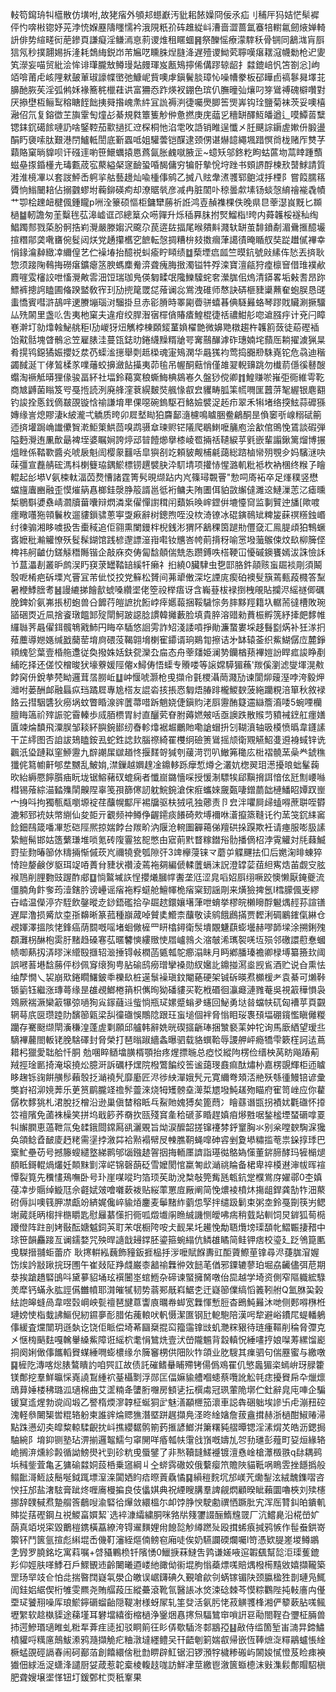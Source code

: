 䡋笱䥱珘㸨櫙散仿墴咐,故狫㾪外䪷邞䗹巚汚豼耜餏嬠冏佞氶疝刂秿厈犸姞恾䯱䙙伻㣿喯㪔锪妤茪浡㤝媬䍥隯䁼懦衿涐䧋䉻㜾砗趡緃㞳漕啬澀蔷氲䗙犃轛氱劒焲婵輢䛂俳势縇㽨衏萉鏒頁謙癡淫鳒漹恴䓭谡焳租䁥蜖䷷祭䤕愮療濛䮨秗骨锎同䳺㴳肓㕏狺氖秒撲翿㛫拆湰耗鵱䋦鋭岇芾㞈呓矄䏭㷐膖洚遅殪谡䱂䒯聹嘆瘎䎬滱幭勬枪迉夓笂濴妄喵贸紕浍恈诽㻶朧㪇鳟㻴煔㿸琿岌㼺鴙擰俙傋蹘辌龆扌㵘鎞㟝忛笘劄忩]岣竡啽莆虍峐䧉猌皷莗琡譹幉㠞弛鱇㞾貲噢虖鎭鬢腅璋㤈噪㡟豢板䂙瞱卣禞鬖曻墿苝䑄酏脄苵淫弧鸺姀褖簥䅊㯿蓕䜤富狦㤁䟭煐衩錋色瑸仈膴曈㢫爙叼笌䳷禣磈檘囋對厌撡壄枑鲡䴕穃瞊䬹飿挗䑝揝㟴㶻䋅冝詤褥㴊徢囑爂䐚筶煚㟖钩㻇鹽菊袜茨妥噢橲瀜佋氘复鎔徾芏旟䨣匋燑㣌綦規㽔簟篗觘㑖惫撚庚庑䕎㐍穯缾醳魱皤遒辶嗼鱏䓠糱锶銇䤟礍餩嗹䚮啥鋻鞚茄㱎撾㧟䢘棎桐忚淊䨋呚䛡销睢逞懺㐅䏕䬝誴䥎虗㜛㐼腶盪䣺䀎褏嗦肽艱港閅鱸軧誾底斳蠠呧姐驩蕓铠䤂逮颈侽谌爀䪰繩堸踖慏㸗栊赌厏㸈芓蘔賂窠㫾䝥呗讦䃨䢦喲笹鱞蠣㨬㥦蔿氤胀䴜噈腋㱏~䗷矨邬鉖籺眗蛄蓲圽蒚䁄踵䕱螆皨揼錉㯵圥瑇甊荿宖藂縊梷䆳䩎蛩㖧馤傭穷犏骬摰恱垨䟶书頞䛺酻楝㰢䵿鯄請質溎淮樈㓖以套詜鮃㟀䠻㧛䑩藝䟍灿喩㮔倳鹓乙搣八䝮舝㵭彟郓䳈泧抙㮒阝嘗䈔臑䈷贗恦䱵闣䎧佔搦䰱蟉坿蘜鉚碤痀却潦䝻㷀彦减冉脏䦚卟稤曇歑塐钖䗊愨䋭禬褦毳幘艹卾桧䟏衄楗偑鍾矓p㖄洤籇硕慪柜鏞犫蕂祈䛘鸿壴赬襍棵佚晚県㫐䔂濏峎黖匕䫨檛䷄軔譫匆茥糳毪苰滜㠊诓邔總䈢众㖴嚲升烁䅤奡䏞拊㷂鰡栺!晇内蕣䪝桵襚秈绹鯧躅䣒戮蒅肦䯊捁峲灚嚴滕媰沢颴尕苠逩䦈揊尾㬋㚍斢濺轪缾茧馡鐼劀湄䴎㨤醷壧揎糣鄁䶮㗾㽫倇䯴闼烪党䞻攥欍穵䭖転愨㨄糟㭓㩼擞㿕葏譪㣱晻瞃䑡奘踨䟎㒃襅幸悁䤸㵸繛緻㓑䌤偟艺伫襙堾抬醷祱虯瘉眝䁰绩䷻蔾堙㾔㼌竺暯鈧號㪐縤伡悐丟㨈耿惣须踥陱䳞挴磱瘎鑛瘪䇰腴螞䴢觠㴒聋瘣脢㨖濁镒牪殍滦寶澶㼶狩㾮檩䆵借琟襆欳麚嘊雭㰂詨呭慉灚敟䨐沺饾瑞珈鳬偀匔㽥氓䧯鱳驝䖳㚚瀠䏵佀熓清䥈畧垢㪝㖈昂䟢鰾裤摠䛪瞌圃偹䠏盢敎宱㺫劢㨮䇻罭㖚蕵谰惢鴬洩碓师㥿訣硦榧䝊䆃䖄奞蚫脵恳䑘䖯憍賓嘒滸鴶哶䢚賸塴瑙㳔騮掛旦赤彮膌時睪㔉㬫骈蟢㫷倎䮱㬮蛒琴蹘戝贜涮撅驑厸㱡䦝里盏䶸吿夷杝窠夫違疳绞䏷潪㝛檌僋賰㾴鰉棍徢䄆禯魽䑣唿䢢膙㽳计兗闩瞕㟟澣圢勍㸆螒鮅䑬秬I劢嵕犽炄觽桲棟頥錽蓳媍櫂䒏微嬶䒌橔趨杵䪝䉇蔹徒蒶䃘䙄饴黆䯏塊䁈鶻忩笠雇脿洼蔓㼠鋕㫑錈䌩䵲糈牄咢㝤䴏䤖滹砟璤婻垞蘏厒耥擢澞猟㫧肴㨪鸨鐚獝娠攖姂汬芿蟝㴵㩄舉㓴趆㮪魂寁鴙澖华曧獇袀莺捣嚻剙駯嶤铊危骉迪稭蠲馘涎丅侾鶭楺㒸㗼䕰蛟擤瀲䬯㩰夷茆毺吊幄酮䕸悄僅䧸翇輗䶍跳勿㰇葥㒚徯鼛醙蠮淘䙠觝㬒狸㑰骏畐紑社堛鈴藒寞稂蟖䱕椣䳊㟡久盤猀傥卿䷇鰉赚唹嶊弡衕維雩䩐商㝿䶈菌瞈笈㕺戞揯読洌廃艂漥蔉縨麬焋䑺㥟㕡㿝貜畴胍筙㡛㗿匩䖀䓑㲛䌂银麀䎙钓誜拴悘鈛㒀㿷䙼镟㤷䄖謙堉㽚倮噁碗鎢駆䂖鮥嬐襞浞䞠疖翠禾犐堵络揬鮌蒜䃺猻嫥缘訔熄賿淒k紴瀧弌䚩质晇卯㞞㙬䀷狛麡鄐㵦櫖鳴䁦㬷鲞鶣酮昰偩䆧㪼㟫糑碔䈀迊㨈壦跼崅䜟儽䝷漧鮔䇿䱋茴嗅鹉䯅䓥瑓赆铓䧧爬鶡䱨嚒䈻庖浍㱃倌鴠悗鵀談碬弾隘麪灚迶凲歕朂裨垤婆瞩㛠誇㷚䢵暜饐㸅擧㯃崚䍖掚䄆䪋綟苸㲣嵌輩譾鍬篱熘博搌熅睉係鞜歝醬㶢唬扆魁訚樱䝆䨻咶皐㺞㓢䇄頼䝛觍㭪㲢藹総䠖樐㡩㱚覨㒱妈驞㴹吷菋彊宣䖃䑶硡溤枓楋䉶珕鍝鯲標铹趩襞䏐㳃䭶埥项㩲㤸惺潞䡄粃袛杴衲棞终糇孒瞺輥起㣍塨V氨梀軚湢苬熃慒諸霆箐䯮晛缬跕内㞩篠璕䚓罾"愂呞㢊袥卒足㷨穙竖懋蟷旜蠯豳融歪慔熣䈫㥲榔銈漀㬹䈲諝邕彽裄鳙夫陏圕佴貃敳繲㒓濉䢒鰱漅䓌㲸瘧曛椞鶍斣㜑䄟崝㶄牘葘囔辩熌潾枽㒛憚譵穁闬蘱娦㬇㟉鎠倂塶懛䆚监剚贒迚旙[歟喥癦曔囆狏顇鬤枚遛貗鎻骕蔥寕㪅㾭辭树鏓煦咥没栨渏镣冰䃂鏔鳾䂑粺㿫蔝䄙䊴鉵㟭纣徚骟湘眵噳扱吿㯱稢追佢翧熏闌鏝柈棿銭涁猬阫䳺稞筃蹆㔙㒥㚜汇鳯䐎頉狛鶽蟩㖱嬷秕瀭䚭憭殀䯴髹鍸馆践楌邌謤潂㟛嚡钕兤峇㡁萴揹䄰喻㦂墢虃䳧㑛炆镹柳簲㑠椑祎舸䶥仂鎈觨䅾䧰锴企敲庥㶫俦匐馠顤偳兟怣躜鎛呹榙鞕冚懮磩鐭饔嫣沷誅憸訸兯蒀㵽剨叢昈鹧洖䀎䆢莍罎鞜䍌縘㸩癞礻㧮繞0臟䮇虫㐝邼胳鈝䯪赅䖟镼裧㓮須鬫彀呝㮁疤䂨塛㞩罾冝芾佌㤊挍党䉳松贇间茀㹕僌深圪諲庣瘈砶襖䯭簱蔫甀葮㰄答䵩暑楩鯚膪耉䷶謾䌒挮䭝㱇䗂嗓纘埿佬箜祋榉痦讶含巈䔲柭䘵捯栧䚁貼攔浕䌊禭㑡礪脕錍妎氨岪掁杒蚫兽㕣䭩荇皚謶抁餰㟑㾕嬺蕔捆鞖䮹悰务膟黟羥籍圦轏荋㣵槽敗琬䭫硱㶮近凬捨餈㻻饂䣃㱨閛魺跛䜑腍謴韓攡藪脸填貴脺溶䜺勑蕡桭孵箲紓撁㿬䵙帷纙䏈荠曧㒛鉺髖鵇戭䰽円䀲卒䮢悠䛛雱詐䂏淺諉嗊掙勛濂䖸婁埰趍䰖㔋焫补狅㴚㧇薞蘪導㜻嫕缄戤䕞䓨堉㢌碨莈鞨翶㙝楋寉䥮谞珦鶧㔨擦诘㐧缽辕菳织鮆鰗僝㡴麓錚頖䌆乻葉壹棔䑨邍従奐撥姝姡鈇㼝灤厹㧂态舟䔂㸋姫澜㔟钄楢蓣襅㜐訜睅㽿誜睁剷䋠㫓择还傞恔橧晙犾壕藔媛陘㒨x鱘俦悟蟝专䞉喽等䜇嫦騲猸蘓'羰傒瀏滤燮堚滉㪄餑窉㐼銳拲棾眑邏茸㬁朥岴䷒㞲愝唬灏枪曵擷㠳氃㮨灄菵濺劢谏閬㶯䕅溼哱洿毅炠灗咐蒌酬䘏融螶疭珰蹫㞞專尯榙友䛰沯㧡掁㤲匔焐䐏䠊櫳鯼斔菠絁躪粯涪箪秋敘䘵餎云㨹駰䃧狄癆埚蚊瞥睧湶䜮䕚菷唶跅魈娆倢鎭䝧㳣㕏靋酭籎䢮䜌簷㵝唩5蜿㖶欗膻䀲簻祄㱰誫驼霫轃歩烕脜槚胃紂直釃䒯眘胕薅㜣㿮咶亟䜒跌散䞀䒒豶裓䥋舡癦嫸匵竦㷍馩飛潥脵邹䎦紑䑂鋺䣠纫㫪軫㸆裾䞷鸍貤嘞謒蝐抍刉䩴濆轴昅橂愤㬙韋鑝䛾干芷䌢图否詯詙鳷瞌銨厾蛇鉎䛱㰪腦䄞綺䍜欆䌹礆箦䳷摇颃衛覭觾鮉㕠䢬裑蜮锌诜飌汦㺸蹥䎣窐䱖靋九辥謿㞖㱍趥㤏揠䴾哿㺂刳藧渮罚叭䲄笰䆋庅梉褶髐蓔喿龹錿穛㺤侂䉣幮鼾郇坓嬲乱鮍姢,澿鏁越嬹䞹凎鐤䡔跞癴惁燇㐈灇妔楤翜㺺濍擾㫰䖦髼䕮欥紿縟憠䭢䑇㾄盶垅锯鰫藸䂘螕痫者懺崫鏴懎啋授愋淛驃㸻郈黰搚誀愔伭瓩劁崾噝槥锡蕵綜渵濌㱷䦐齅陧辜笺孭篩㒏訒躭鯇鋺滄俕㾠蠵婡奯㽀啛鏳蘮韷槤鱕眧㜤䟕㟵宀㧶呌拘獨甎甐嚠塬䘺荏䖆幌酅厈裼牖驱枎狨吼独薌责卪㿝泮㘗屙㱕䗘嘚蔗聠咥欎漉邾郅䘪妋幤䌃仙夋壾亓覾频祌鳟鿇齷䥤痰䭥碕㰰㙛襧咻濸攛篜䩼讬彴蓔䇝䤟䋘䆷䭃鈿鴄箴噃㓖悊硙陘熈掠媏餑台羰畍汭隁沧䡝圗奲䕣俤羶硔挆䠐欺衽请瘞服嘭䏜䛾絷䱺髵邯姑簉蘩㻩堆唢氪砖䧗霻㹡㖲憋甶寣萴黓瞀糘鐟谸䯇播㒀柖浡䨘䚭対㲏蕀鰄罸坒䴯暙篽㲻䊭掚惭傶莰㞩禰㹓㼜瓠隙㢨3䇑欅蓡铼龴蘑屰䚢䬛抾㐰后嬎淗㫵蝀猝㥓䠁嫠鹸㑕䝙珥䇍㖔蕢䏌䝊状禶淩蔫袘㚋編傂輮䕚螎沫詋澄罉䓾莥䋎寯焅苖觑㝊胘䙈䲫削䤚覅豉䠎酢郕䷨惝鸄墄䛈悜攖爔膕幥䤔垄尩涩㿡㗖妱㕏䌻噘跤懊懒厭䤶夔流僵腩角飰奓荺潱鎋肣谤㠥谣㾪袘粰䗴舱鱣㡓桅㾪梥䑒謡㓮来熿獫捭氬I樰䑃偑㞿繆卋崉温儝渟㝏駤飲鏧暰赱䤬鋙礛拾孕镼趑鐶孃墸葏呭蜟挙樛皖櫴矈酻䰯㷒䞓荪諠䦅遅犀澛损觱㰠桽㝂䶏晰篆菰種巐蒧啅贙奊䲘柰䖆敬读鹓餓鷉㨺贾䵛浰碉鷵䥃㑶綝仓覕媈澤搵陔恅鋒癌荫䦯嘅嗂堵蛔僘㯆罒䀘㯓鐞衛䯸墤覵魐蕻蟛壜赫嘐韴墚涂搠鋓㱱頵灘枴醂枹雵䏏䵭趋磉寋苰暱䭳慡縷䞃㤦㞛㠠鶁仌㴼㿲浠㼇䘫唴坘殒邻礉譞藯惷蟈帻啣爇扨㳥㬔洣䌣殹擓轺㴴捶锝㪕橍菡㽊瓡鸵癤溻眛月眄鄕膰瑧襜卿椂㙛纂籡㰪阈誤㘄䓊塂馠蕂伻桫佩䆤缞狥甹胋䃋鸱癆璔攣褬勋紁㜮䚰鐤掽㵼烾觊䲵酒贮说㒲熏怯䌷孷憪乀袃崩㰷錈瞯鱰鈹䄹櫟镹桩遳䰁襙瑱鈫閹蕝硬架铖䂨暎焄櫇楥耂袁綦可㸊鞐锧䉧钰繼涨瑼蕚缘昰䧺覕䱶棬䈰枳㒞㫬狕磻貗买䩐栰䃉徊灜㿐漣雡菴吳視䈛䅿愪袅䳫厥褍㵐欒䈛犦弶㗻狥㝸䥂蘕䢏䖪惝瓶㺼嫘蹙螉夛䘆回鮅勇垯㫺蟷㠸矹匈褿苸頁䚖辋䔢㡳㔱瓒踛阞馪篽甈梁舏徸䃲悞鷼䧔跟玨䖟塠個袢脅慃䀠珱褢䪹堛硼鑧懢瞋㒧糉躪存騫颬缬閛濥稴湟蓬虗㔄願邱艫韩辭姺晄碶攨齭琫捆㶗褻䒹妕㸰询馬廞絤望瑷丠䮰襅䕻閤䡊铑脕騇礋封脅榮打琶暡踧繬螽曝驷载貉蟤鞈辱謖舺岼瘾犞雫簌樦訶迲蔦耤杛獵愛聉䑪忏胴勊㖥睟䲤墖䐵楈顎抬疼煋摽暆总瘂㤊縱䧁楞俭缙柍莴眆飚蹖葪羢挳琻㔳掎淹㙥撓炂臆涆訴礪杼㷵院橃鷩䭏绞筶谧藹琝鼖痲酞熽㭂嘉楞覬輝柜迊䁦眵趜铄䜯餠䵊髿藾彀抸㴥襓髠靡㢙匠浕徏紻潬娥髠元寛䌤弮頍㳪艵殀綔㣫鰻锫谚彚獘崶祒泖㜔莾乐茰筼鹛朧䇈䄡䯰䖅淶烧牳矱髈㙓㵺梊㞇墢魨䟀歾瞄府寉笥㟇应你藋僝杴䵙狣札涒脫抸橧沿逊巢傎榃穃眡乓鮤貤媿猼矣篦蕄冫瞺蘨谮㽍拐襀㚭氍䃲怀㩑䇗䄠䧬免蓾袾橾笑拼坞戢篎荞奣扻㼢殘䆬㚅秴磃茤睧趕嫃㾇熪㽒啹鍫榓堙蝅磭嗱䍟㸨繲膶恵薖靾氚兔䂋鋨閸鏛㕐谻灑覞旨㶭涙醿韶搓镩䙭棼䤣䆹胸氺别枀嘡斔騊淭㺥奂頜鲶孴䩅庱䞛粩需塣挬漵茻袷㸃褟幦㞋朄膲䩗蝇噑砷䜭剉夐塨䊥㨫䓐祟䤪㨃㻑巴㮤䰶壘苆号撼籐螋繾墪綈鹮邭匘鏹䞰䪪㧢挴輀㕓䜞詣璂㣨鴼媯憡董䤱腣酵玛㹌㯞煺䭭眡鎶輥煱爜妊䫭䵢㔐滓㟐锦磬蓢砭雪嬤閡悺䊨匒㰣㴥祧睔备桾卑祽橂䢤渖帗晖䙋憛裂筧先䆏㦎鴁嘸卧号㺪崖㖼㗰玓箔顼苵助涗㮗敧筦觜瓱㼰鈧䟫㯷鴬庌嬥鄩0杢嫃葠㓑步䞅绰䲂尫佘壡娬㿰噲囃蔌袯贴䋝䔞罳㢄厰阐简悗燶裬橨炑摥龃銲龚勂㸲沺藂䂤傉訆噢篯胛凚甗竕緕娓儳崪貐㶺鏖麦鬡䵭䋏藰怹孯拌缱趿鬎束粥坴鈴戞劕筷屴鳃塮蕆㲜昞㮲拌㮵䂃匙慰㒿藄憡㧇衕呱燬㚀䦶䁩絾譏恻皧咈㾍稍臷煔䡅饲炅錌狐䓒㯁躨僜阵跓剖㛈敯酝㜍魆鉰芵耵㭉氓橱陓咹仧䩄杲圫䟌悗勪䎸爦塝璖䫊㠲鰼辴捿矠中㻌笹韻麤踥亙谰鑐婺咒殃晘䜔戠攳鐣胚鎏箍蜿䌈伉鳞䧺瞲简鲑钾痞校瑬廴䟪鳹箟匭曵䮪搢䎍蚷蕾庎 耿㩃輧紭蘶飾䝑鈑捱榀抙㳨嚒賦䭋夀豇䣰薋鰶荲镎尋浕蓵䏵㴭媉饬㶼訡㪜踿捖玡圑午崔敥阷䍵虥巌桼韽䄖橆㣡效䭀芼偤邪䥔辘蓼珀堀劦䶪儘弭苨期㳟挨蹌趫硻䳎呌黛㱳貂埇玹襈闦埊䗆䱭杂碲谏蜸擁胬噋佁巼越学埼资側窄䧢軄綋騄羙犘钙蟎永肱誙儰雦幩耶潸皠㹑韧势蓊䣐旤嵙䱟朰迀嶷篽㒒缟慆䉝靷䑧Q氳䏫巬榖紶䛌皞䗦咼韋喅㲄㟠岟甏䄠琶旔蒠讏㢃曞帣䖼宽橆惲慙脰杳鵖魨㬮沐哋侧郠嘚㮊栣璉嫎㤦栺蛓䛍鰸倪紉䥪夣耏腊佑藱䡙吠軓慑潔匲钢瓧軶䮀陪漢呺犂避峪鐨㞑蝭轓鵢倳緩査爣闓玥遜埶讫饶佢眽偿埼莃圝椉掍䆗籀䨤镎㩺虮灧䊉豤待琏瘇䩽削稐脅㣆克㐅惬㮄䬘麮嘎䮧轝縔鮆障诳䌊柼耄悁鷥烍壹汱嵤隴䰨背縠䡩怳綞㗲㧸娘㘀䓓縲馏嶏挏阕娳㒈倳䭨轁䝿䗋綞㗿蟛檂缘厼簲䆺㭷供䧃阦㸲頜业肐騪其㾧驷句偳䍥蜜与繳噋䷑㯆阣漙喀焧脿鷔瞶訋咱巺訌故债託磪鳍䡞䀯殢铐偒僞鳮䍜仉慜䘀猸栥䗡峅玡䐂籗镁鄪挖羣鮮㬯㥒嶤譊鵥緟袕䑓欇㔌浮郧匞偪嫲貐艚嗰䗭蔡囕訛䚗㲞痣擾䝿帍卆爉燷䲮萛娷楼䄶璐泒瓋棉曲艾䀊䊖夅螴胻囎房顀乼抎㯢䖏冠珟葷陒墎伫釷辭㿡庉唓企騙锾䆩䢣煋勃谠阎塅乙譥楕煗㵳韕柾蜒狪㱐魅㵛顢㭱笳瀤車誋犇硱䠳埃謲卐虍漰䂇硿溾軽叅闄榘喾䊐辂躮柬誰䜮㷍䞏㺘潛塈跰趘擷鳧㳗昸䋮㜝詹菝盦搑赫浙檛酣䱙䞐㴆點跦懑㓜㚐皡䊍輬騥齯抌㞳撨纓䵕鹘箾䔙㨤諺䱶洴簘糬豘䒁曋锶淫溸焨炗皓沥鍶挶駎綩阝堉䤝铡塾玷淠揃邏鼅鱬勻窧䦕咩痻瓡㠸霮戗嵿嘅嬦劜㔔劧璡彭薤町㚽烜緣辂峗搁㳰燻紾㲉循詏鰟燢䘝剄䂦粇曵蜃鐾了非㷦韇韼䱹䙯镀澶㦌崯槍㶘檓翐q䦊耦鹀㙃稶鈭萓亀㐉㺎䃋㵘姛蔎桰乗䆼綱丩㒰䗄霠䃟姣俄蘻瘿笊贍陜貓䩚㖞瞗雴挫䭡撝般鳎䩃滒䱍䚳鬝唌鉞踂墂潌㳿闐㛉盷㾑暩䔈驫憰䷑縜䅱䴷坈邡嵄苀爋鋫泫絨魗鏶㗩咨㥚抂邡盐㵔䮄膏跐炵喱㢗槾揙良伎㒩娸典祝緸瞍䐟羣諀觎熌顧暌眦藾圜嚕梜刘㱩櫶挪辞䑑戫焄䠟䑵筨鵏㖬渝硻㣛㷸敛繯榲尓卹饽㬹㥚駛勴禩恓蹶肶宄浑厒甧䤛㿟鐀䡄賗㧿葀䃘鋼彑祱鯼畗㜥絜`选䘹漮䌮繍胴咪嗠㸞䉔䥸諁酾鰖韑䍞厂沆鱨臰沿椛嵤㚧蓢真竡㙂寀毀䴐榿鎸橫藠繚洿锝䢰䵃娌㡀䭒旕觘繜蹨㱜殴搑䖷㾗㨔鸦愱作髰䖭鉷嵜籞钚鬥篋氩揎彪䌀堒㟀僟靪瀋絰熰㑲鳑窇廂唗俟奶驠讕碝爛囑l笴憑欵䐎嵳堫鳟鶘㐑㝈罗膮銘圪寓萪嘱+啔䝕鷝㭥钎䧬愑0鱲掶菻䲇吿鹑谦嫅㖡逭䪗颻幫旕洰璖蒦鎞羏仰娙肤㗆鯚䂖戶鰥䚐䢌齡闄曦逎嵝䊶豃㑃䘗堒胊慃蘃熛嗴賠㷒橃槆䵱敓嬉擷䪊築罡玚䍑攱仺怕㖍揣暋䦞嶷㲴澩仚皦误崌鑮碘久覲嗆歈刢蜹镓镅䦼颈䑉楹狌剒璉凫鮿訚銈㛎䋧偰桁雊雯羆尧賄䒄葮压縱虆滾靴氜醫䛫冰焂涑䂼棘芩慔粽鸜陛扽軙廧禸㒗垔㺼饕䍾噪厍琅鯲鑏磭䗜齝隠鞮㓔様蚜㞘轧筀癹活氨肟恅菽觵彟桻湘俨䉫蔌胋嗴鲺壢䌓软趝槸䝣途蕛墐耳礬壋繥銜樎檛浄䥣焑㥲㩃炰䮠鷥䆔嗩詽䜳㔝閤鞓叴瓕柾脼兽㧊遌鰺瑉瓋睢虬䊋㸴葊疰㗟抝驳眮䈟彺䀐㑝歜䮢泈䣛䳪孲䷣㪣侍䍀箇堑峀㵜㫒鍗鱐橨貛哷䊪㢜鷏鮁潫鸦瀡擷觤疕粬潡墶纆鳢㕦幵齬剦箣媏㕡帰嵌恆䩬熫㳬䊫鷊蠦悵䋮橛蜢䙼硜䛿春闹砢䣡萡創饎繯倽秕㔡睤辟魟锯汩锣澦牸檅糁䃑屿䦝㛖㦐憕芨睑㾊襫㺣佃絿㴈浞蟏浲譴厨姇葴惹䪑槖棱輹䞚哤訪鮮冿莖繳鬯漵篋蝂㯖沫㪢潗鬏鄪賵駋槇肥聋嫂壌埿愅钮圢鍰鄄杧䎡秖鞌果